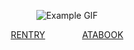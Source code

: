 
<div align="center">
  
 
 

 
  ![Example GIF](https://files.catbox.moe/t8rn7b.png)

  [RENTRY‎](https://rentry.co/hypnomics)      ‎ ‎   ‎  ‎  ‎  ‎  ‎          ‎ ‎  ‎  ‎  ‎  ‎  ‎     [ATABOOK](https://kanata.atabook.org/)
  
</div>

